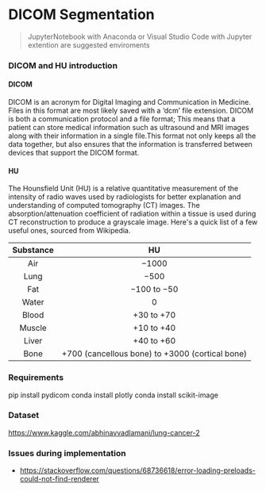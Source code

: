 # DICOM Segmentation

> JupyterNotebook with Anaconda or Visual Studio Code with Jupyter extention are suggested enviroments

### DICOM and HU introduction 

#### DICOM
DICOM is an acronym for Digital Imaging and Communication in Medicine. Files in this format are most likely saved with a ‘dcm’ file extension. DICOM is both a communication protocol and a file format; This means that a patient can store medical information such as ultrasound and MRI images along with their information in a single file.This format not only keeps all the data together, but also ensures that the information is transferred between devices that support the DICOM format.

#### HU
The Hounsfield Unit (HU) is a relative quantitative measurement of the intensity of radio waves used by radiologists for better explanation and understanding of computed tomography (CT) images. The absorption/attenuation coefficient of radiation within a tissue is used during CT reconstruction to produce a grayscale image. Here's a quick list of a few useful ones, sourced from Wikipedia.

| Substance |                        HU                       |
|:---------:|:-----------------------------------------------:|
| Air       | −1000                                           |
| Lung      | −500                                            |
| Fat       | −100 to −50                                     |
| Water     | 0                                               |
| Blood     | +30 to +70                                      |
| Muscle    | +10 to +40                                      |
| Liver     | +40 to +60                                      |
| Bone      | +700 (cancellous bone) to +3000 (cortical bone) |


### Requirements
pip install pydicom
conda install plotly
conda install scikit-image

### Dataset
https://www.kaggle.com/abhinavvadlamani/lung-cancer-2

### Issues during implementation
- https://stackoverflow.com/questions/68736618/error-loading-preloads-could-not-find-renderer